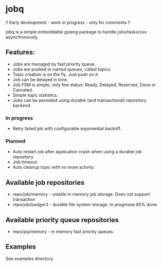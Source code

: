 # jobq

!! Early development - work in progress - only for comments !!

jobq is a simple embeddable golang package to handle jobs/tasks/xxx asynchronously.

## Features:

- Jobs are managed by fast priority queue.
- Jobs are pushed in named queues, called topics.
- Topic creation is on the fly. Just push on it.
- Job can be delayed in time.
- Job FSM is simple, only few status: Ready, Delayed, Reserved, Done or Canceled.
- Simple topic statistics.
- Jobs can be persisted using durable (and transactional) repository backend.

### In progress

- Retry failed job with configurable exponential backoff.

### Planned

- Auto restart job after application crash when using a durable job repository.
- Job timeout.
- Auto cleanup topic with no more activity.

## Available job repositories

- repo/job/memory - volatile in memory job storage. Does not support transaction
- repo/job/badger3 - durable file system storage. In progresse 85% done.

## Available priority queue repositories

- repo/pq/memory - in memory fast priority queues.

## Examples

See examples directory.
